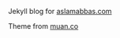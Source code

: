 Jekyll blog for [aslamabbas.com](http://aslamabbas.com)

Theme from [muan.co](https://github.com/muan)
